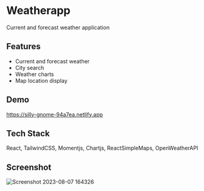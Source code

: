 
# Weatherapp

Current and forecast weather application 

## Features

- Current and forecast weather 
- City search
- Weather charts
- Map location display


## Demo

https://silly-gnome-94a7ea.netlify.app


## Tech Stack

React, TailwindCSS, Momentjs, Chartjs, ReactSimpleMaps, OpenWeatherAPI


## Screenshot

![Screenshot 2023-08-07 164326](https://github.com/apekul/weatherapp/assets/22819317/0ea0eb15-26af-4ada-bfb0-56db38aba6b1)
